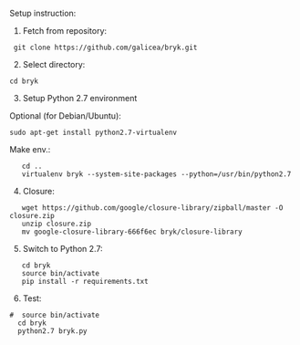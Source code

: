 
Setup instruction:

1) Fetch from repository:
```
 git clone https://github.com/galicea/bryk.git
```

2) Select directory:
```
cd bryk
```

3) Setup Python 2.7 environment 

Optional (for Debian/Ubuntu):
```
sudo apt-get install python2.7-virtualenv
```
Make env.:
```
   cd ..
   virtualenv bryk --system-site-packages --python=/usr/bin/python2.7
```

4) Closure:

```
   wget https://github.com/google/closure-library/zipball/master -O closure.zip
   unzip closure.zip
   mv google-closure-library-666f6ec bryk/closure-library
```

5) Switch to Python 2.7:
```
   cd bryk
   source bin/activate
   pip install -r requirements.txt
```

6) Test:
```
#  source bin/activate
  cd bryk
  python2.7 bryk.py
```